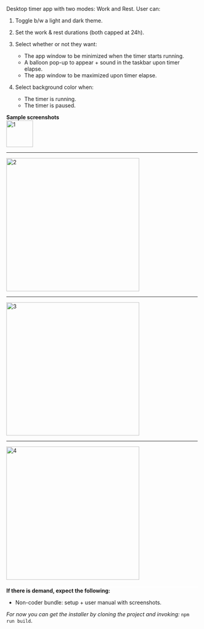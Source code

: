 Desktop timer app with two modes: Work and Rest. User can:

1. Toggle b/w a light and dark theme.
2. Set the work & rest durations (both capped at 24h).
3. Select whether or not they want:
   - The app window to be minimized when the timer starts running.
   - A balloon pop-up to appear + sound in the taskbar upon timer elapse.
   - The app window to be maximized upon timer elapse.
4. Select background color when:

   - The timer is running.
   - The timer is paused.

**Sample screenshots**
</br>
<img alt="1" src="https://github.com/IsmailSalehCode/desktop-break-reminder/assets/55927975/473d8fb6-fbfe-4638-9116-44694959242e" width="70px"></img>

<hr> 
<img alt="2" src="https://github.com/IsmailSalehCode/desktop-break-reminder/assets/55927975/09d34bb5-fc55-4eb9-9657-5d1c1351941c" width="350px"></img>  
<hr> 
<img alt="3" src="https://github.com/IsmailSalehCode/desktop-break-reminder/assets/55927975/a1eafbdf-d68c-41c2-bbdc-05bbeb02af67" width="350px"></img>  
<hr> 
<img alt="4" src="https://github.com/IsmailSalehCode/desktop-break-reminder/assets/55927975/ed866c72-dc3d-492b-a54b-f9ca67f631d5" width="350px"></img>
</br>
</br>
<div style="border-top:solid white">
<b>If there is demand, expect the following:</b>

- Non-coder bundle: setup + user manual with screenshots.

<i>For now you can get the installer by cloning the project and invoking:</i>
<code>npm run build</code>.

</div>
